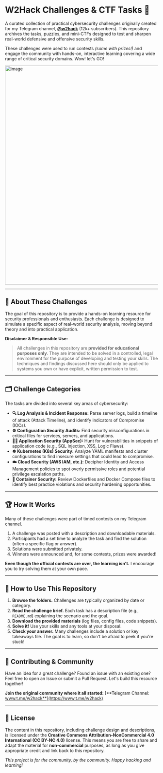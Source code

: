 # W2Hack Challenges & CTF Tasks 🚩

A curated collection of practical cybersecurity challenges originally created for my Telegram channel, [**@w2hack**](https://www.t.me/w2hack) (12k+ subscribers). This repository archives the tasks, puzzles, and mini-CTFs designed to test and sharpen real-world defensive and offensive security skills.

These challenges were used to run contests _(some with prizes!)_ and engage the community with hands-on, interactive learning covering a wide range of critical security domains. Wow! let's GO!

<img width="960" height="720" alt="image" src="https://github.com/user-attachments/assets/4212cee5-2566-40f6-9db3-1f62fecb7daf" />

---

## 🧠 About These Challenges

The goal of this repository is to provide a hands-on learning resource for security professionals and enthusiasts. Each challenge is designed to simulate a specific aspect of real-world security analysis, moving beyond theory and into practical application.

**Disclaimer & Responsible Use:**
> All challenges in this repository are **provided for educational purposes only**. They are intended to be solved in a controlled, legal environment for the purpose of developing and testing your skills. The techniques and findings discussed here should only be applied to systems you own or have explicit, written permission to test.

---

## 🗂️ Challenge Categories

The tasks are divided into several key areas of cybersecurity:

*   **🔍 Log Analysis & Incident Response:** Parse server logs, build a timeline of attack (Attack Timeline), and identify Indicators of Compromise (IOCs).
*   **⚙️ Configuration Security Audits:** Find security misconfigurations in critical files for services, servers, and applications.
*   **👨‍💻 Application Security (AppSec):** Hunt for vulnerabilities in snippets of application code (e.g., SQL Injection, XSS, Logic Flaws).
*   **☸️ Kubernetes (K8s) Security:** Analyze YAML manifests and cluster configurations to find insecure settings that could lead to compromise.
*   **☁️ Cloud Security (AWS IAM, etc.):** Decipher Identity and Access Management policies to spot overly permissive roles and potential privilege escalation paths.
*   **🐳 Container Security:** Review Dockerfiles and Docker Compose files to identify best practice violations and security hardening opportunities.

---

## 🏆 How It Works

Many of these challenges were part of timed contests on my Telegram channel.
1.  A challenge was posted with a description and downloadable materials.
2.  Participants had a set time to analyze the task and find the solution (often a specific flag or answer).
3.  Solutions were submitted privately.
4.  Winners were announced and, for some contests, prizes were awarded!

**Even though the official contests are over, the learning isn't.** I encourage you to try solving them at your own pace.

---

## 🚀 How to Use This Repository

1.  **Browse the folders.** Challenges are typically organized by date or category.
2.  **Read the challenge brief.** Each task has a description file (e.g., `README.md`) explaining the scenario and the goal.
3.  **Download the provided materials** (log files, config files, code snippets).
4.  **Solve it!** Use your skills and any tools at your disposal.
5.  **Check your answer.** Many challenges include a solution or key takeaways file. The goal is to learn, so don't be afraid to peek if you're stuck!

---

## 🤝 Contributing & Community

Have an idea for a great challenge? Found an issue with an existing one?
Feel free to open an Issue or submit a Pull Request. Let's build this resource together!

**Join the original community where it all started:**
[**Telegram Channel: www.t.me/w2hack**](https://www.t.me/w2hack)

---

## 📜 License

The content in this repository, including challenge design and descriptions, is licensed under the **Creative Commons Attribution-NonCommercial 4.0 International (CC BY-NC 4.0)** license.
This means you are free to share and adapt the material for **non-commercial** purposes, as long as you give appropriate credit and link back to this repository.

*This project is for the community, by the community. Happy hacking and learning!*
